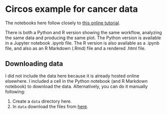 # Circos example for cancer data

The notebooks here follow closely to [this online tutorial](https://training.galaxyproject.org/training-material/topics/visualisation/tutorials/circos/tutorial.html).

There is both a Python and R version showing the same workflow, analyzing the same data and producing the same plot.  The Python version is available in a Jupyter notebook .ipynb file.  The R version is also available as a .ipynb file, and also as an R Markdown (.Rmd) file and a rendered .html file.

## Downloading data

I did not include the data here because it is already hosted online elsewhere.  I included a cell in the Python notebook (and R Markdown notebook) to download the data.  Alternatively, you can do it manually following:

1. Create a ```data``` directory here.
2. In ```data``` download the files from [here](https://zenodo.org/record/4494146#.YwaTwPHMIas).

